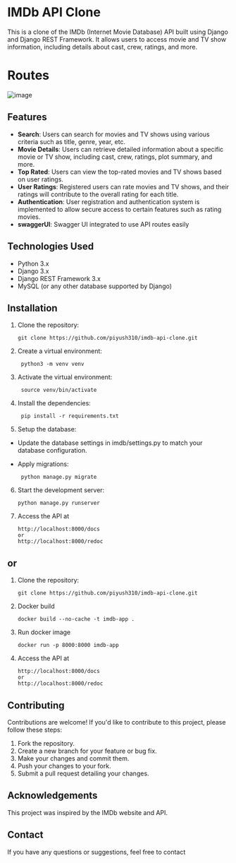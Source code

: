 # IMDb API Clone

This is a clone of the IMDb (Internet Movie Database) API built using Django and Django REST Framework. It allows users to access movie and TV show information, including details about cast, crew, ratings, and more.

# Routes

![image](https://github.com/piyush310/imdb-api/assets/39629176/8dc71436-ab9d-4789-95ce-26d011e54640)





## Features

- **Search**: Users can search for movies and TV shows using various criteria such as title, genre, year, etc.
- **Movie Details**: Users can retrieve detailed information about a specific movie or TV show, including cast, crew, ratings, plot summary, and more.
- **Top Rated**: Users can view the top-rated movies and TV shows based on user ratings.
- **User Ratings**: Registered users can rate movies and TV shows, and their ratings will contribute to the overall rating for each title.
- **Authentication**: User registration and authentication system is implemented to allow secure access to certain features such as rating movies.
- **swaggerUI**: Swagger UI integrated to use API routes easily

## Technologies Used

- Python 3.x
- Django 3.x
- Django REST Framework 3.x
- MySQL (or any other database supported by Django)

## Installation

1. Clone the repository:

   ```shell
   git clone https://github.com/piyush310/imdb-api-clone.git
   ```

2. Create a virtual environment:

   ```shell
    python3 -m venv venv
   ```

3. Activate the virtual environment:

   ```shell
    source venv/bin/activate
   ```

4. Install the dependencies:

   ```shell
    pip install -r requirements.txt
   ```

5. Setup the database:

- Update the database settings in imdb/settings.py to match your database configuration.

- Apply migrations:

  ```shell
   python manage.py migrate
  ```

6. Start the development server:

   ```shell
   python manage.py runserver
   ```

7. Access the API at

   ```shell
   http://localhost:8000/docs
   or
   http://localhost:8000/redoc
   ```
## or 

1. Clone the repository:

   ```shell
   git clone https://github.com/piyush310/imdb-api-clone.git
   ```

2. Docker build
   ```shell
   docker build --no-cache -t imdb-app .
   ```

3. Run docker image
   ```
   docker run -p 8000:8000 imdb-app
   ```

4. Access the API at

   ```shell
   http://localhost:8000/docs
   or
   http://localhost:8000/redoc
   ```

## Contributing

Contributions are welcome! If you'd like to contribute to this project, please follow these steps:

1. Fork the repository.
2. Create a new branch for your feature or bug fix.
3. Make your changes and commit them.
4. Push your changes to your fork.
5. Submit a pull request detailing your changes.

## Acknowledgements

This project was inspired by the IMDb website and API.

## Contact

If you have any questions or suggestions, feel free to contact
